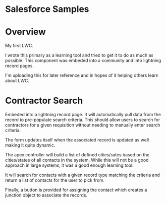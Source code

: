 # Salesforce Samples

# Overview
My first LWC.

I wrote this primary as a learning tool and tried to get it to do as much as possible. This component was embeded into a community and into lightning record pages.

I'm uploading this for later reference and in hopes of it helping others learn about LWC.


# Contractor Search
Embeded into a lightning record page. It will automatically pull data from the record to pre-populate search criteria. This should allow users to search for contractors for a given requisition without needing to manually enter search criteria.

The form updates itself when the associated record is updated as well making it quite dynamic.

The apex controller will build a list of defined cities/sates based on the cities/states of all contacts in the system. While this will not be a good approach in large systems, it was a good enough learning tool.

It will search for contacts with a given record type matching the criteria and return a list of contacts for the user to pick from.

Finally, a button is provided for assigning the contact which creates a junction object to associate the records.

